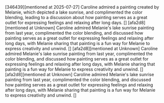 [346439][mentioned at 2025-07-27] Caroline admired a painting created by Melanie, which depicted a lake sunrise, and complimented the color blending, leading to a discussion about how painting serves as a great outlet for expressing feelings and relaxing after long days. []
[afa2d8][mentioned at Unknown] Caroline admired Melanie's lake sunrise painting from last year, complimented the color blending, and discussed how painting serves as a great outlet for expressing feelings and relaxing after long days, with Melanie sharing that painting is a fun way for Melanie to express creativity and unwind. []
[afa2d8][mentioned at Unknown] Caroline admired Melanie's lake sunrise painting from last year, complimented the color blending, and discussed how painting serves as a great outlet for expressing feelings and relaxing after long days, with Melanie sharing that painting is a fun way for Melanie to express creativity and unwind. []
[afa2d8][mentioned at Unknown] Caroline admired Melanie's lake sunrise painting from last year, complimented the color blending, and discussed how painting serves as a great outlet for expressing feelings and relaxing after long days, with Melanie sharing that painting is a fun way for Melanie to express creativity and unwind. []
